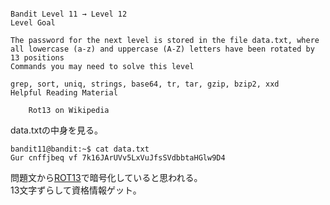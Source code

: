 ```

Bandit Level 11 → Level 12
Level Goal

The password for the next level is stored in the file data.txt, where all lowercase (a-z) and uppercase (A-Z) letters have been rotated by 13 positions
Commands you may need to solve this level

grep, sort, uniq, strings, base64, tr, tar, gzip, bzip2, xxd
Helpful Reading Material

    Rot13 on Wikipedia
```

data.txtの中身を見る。  

```
bandit11@bandit:~$ cat data.txt 
Gur cnffjbeq vf 7k16JArUVv5LxVuJfsSVdbbtaHGlw9D4
```

問題文から[ROT13](https://ja.wikipedia.org/wiki/ROT13)で暗号化していると思われる。  
13文字ずらして資格情報ゲット。  

